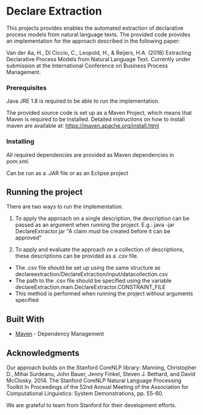 # Declare Extraction

This projects provides enables the automated extraction of declarative process models from natural language texts. The provided code provides an implementation for the approach described in the following paper:

Van der Aa, H., Di Ciccio, C., Leopold, H., & Reijers, H.A. (2018) Extracting Declarative Process Models from Natural Language Text. Currently under submission at the International Conference on Business Process Management.

### Prerequisites

Java JRE 1.8 is required to be able to run the implementation.

The provided source code is set up as a Maven Project, which means that Maven is required to be installed. Detailed instructions on how to install maven are available at: https://maven.apache.org/install.html

### Installing

All required dependencies are provided as Maven dependencies in pom.xml. 

Can be run as a .JAR file or as an Eclipse project

## Running the project

There are two ways to run the implementation.

1. To apply the approach on a single description, the description can be passed as an argument when running the project. E.g.:
java -jar DeclareExtractor.jar "A claim must be created before it can be approved"

2. To apply and evaluate the approach on a collection of descriptions, these descriptions can be provided as a .csv file. 
- The .csv file should be set up using the same structure as declareextraction/DeclareExtraction/input/datacollection.csv 
- The path to the .csv file should be specified using the variable declareExtraction.main.DeclareExtractor.CONSTRAINT_FILE
- This method is performed when running the project without arguments specified

## Built With
* [Maven](https://maven.apache.org/) - Dependency Management

## Acknowledgments

Our approach builds on the Stanford CoreNLP library:
Manning, Christopher D., Mihai Surdeanu, John Bauer, Jenny Finkel, Steven J. Bethard, and David McClosky. 2014. The Stanford CoreNLP Natural Language Processing Toolkit In Proceedings of the 52nd Annual Meeting of the Association for Computational Linguistics: System Demonstrations, pp. 55-60.

We are grateful to team from Stanford for their development efforts.

